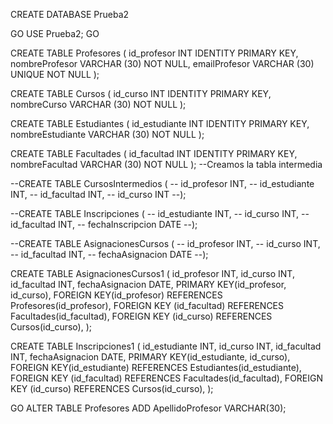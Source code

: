 CREATE DATABASE Prueba2

GO
USE Prueba2;
GO

CREATE TABLE Profesores (
	id_profesor INT IDENTITY PRIMARY KEY,
	nombreProfesor VARCHAR (30) NOT NULL,
	emailProfesor VARCHAR (30) UNIQUE NOT NULL
);

CREATE TABLE Cursos (
	id_curso INT IDENTITY PRIMARY KEY,
	nombreCurso VARCHAR (30) NOT NULL
);

CREATE TABLE Estudiantes (
	id_estudiante INT IDENTITY PRIMARY KEY,
	nombreEstudiante VARCHAR (30) NOT NULL
);

CREATE TABLE Facultades (
	id_facultad INT IDENTITY PRIMARY KEY,
	nombreFacultad VARCHAR (30) NOT NULL
);
--Creamos la tabla intermedia

--CREATE TABLE CursosIntermedios (
--	id_profesor INT,
--	id_estudiante INT,
--	id_facultad INT,
--	id_curso INT
--); 

--CREATE TABLE Inscripciones (
--	id_estudiante INT,
--	id_curso INT, 
--	id_facultad INT,
--	fechaInscripcion DATE
--);

--CREATE TABLE AsignacionesCursos (
--	id_profesor INT,
--	id_curso INT,
--	id_facultad INT,
--	fechaAsignacion DATE
--);

CREATE TABLE AsignacionesCursos1 (
	id_profesor INT,
	id_curso INT,
	id_facultad INT,
	fechaAsignacion DATE,
	PRIMARY KEY(id_profesor, id_curso),
	FOREIGN KEY(id_profesor) REFERENCES Profesores(id_profesor),
	FOREIGN KEY (id_facultad) REFERENCES Facultades(id_facultad),
	FOREIGN KEY (id_curso) REFERENCES Cursos(id_curso),
);

CREATE TABLE Inscripciones1 (
	id_estudiante INT,
	id_curso INT,
	id_facultad INT,
	fechaAsignacion DATE,
	PRIMARY KEY(id_estudiante, id_curso),
	FOREIGN KEY(id_estudiante) REFERENCES Estudiantes(id_estudiante),
	FOREIGN KEY (id_facultad) REFERENCES Facultades(id_facultad),
	FOREIGN KEY (id_curso) REFERENCES Cursos(id_curso),
);

GO
ALTER TABLE Profesores
ADD ApellidoProfesor VARCHAR(30);
